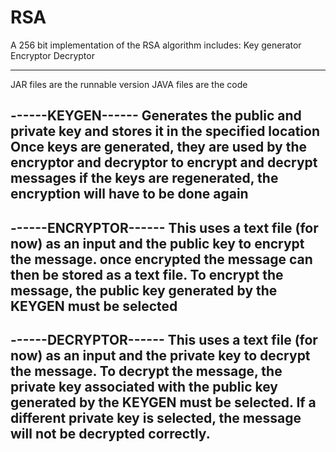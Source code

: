 # RSA
A 256 bit implementation of the RSA algorithm
includes:
Key generator
Encryptor
Decryptor

****************
JAR files are the runnable version
JAVA files are the code

------KEYGEN------
Generates the public and private key and stores it in the specified location
Once keys are generated, they are used by the encryptor and decryptor to encrypt and decrypt messages
if the keys are regenerated, the encryption will have to be done again
------------------

------ENCRYPTOR------
This uses a text file (for now) as an input and the public key to encrypt the message.
once encrypted the message can then be stored as a text file.
To encrypt the message, the public key generated by the KEYGEN must be selected
---------------------

------DECRYPTOR------
This uses a text file (for now) as an input and the private key to decrypt the message.
To decrypt the message, the private key associated with the public key generated by the KEYGEN must be selected.
If a different private key is selected, the message will not be decrypted correctly.
---------------------
